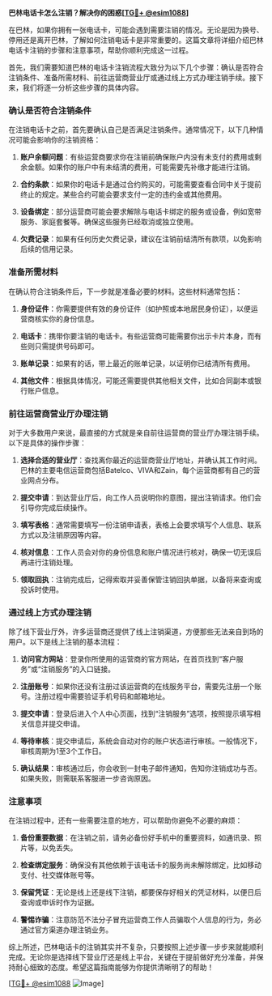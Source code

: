 **巴林电话卡怎么注销？解决你的困惑[[TG💪+ @esim1088](https://t.me/s/esim1088)]**

在巴林，如果你拥有一张电话卡，可能会遇到需要注销的情况。无论是因为换号、停用还是离开巴林，了解如何注销电话卡是非常重要的。这篇文章将详细介绍巴林电话卡注销的步骤和注意事项，帮助你顺利完成这一过程。

首先，我们需要知道巴林的电话卡注销流程大致分为以下几个步骤：确认是否符合注销条件、准备所需材料、前往运营商营业厅或通过线上方式办理注销手续。接下来，我们将逐一分析这些步骤的具体内容。

### 确认是否符合注销条件

在注销电话卡之前，首先要确认自己是否满足注销条件。通常情况下，以下几种情况可能会影响你的注销资格：

1. **账户余额问题**：有些运营商要求你在注销前确保账户内没有未支付的费用或剩余金额。如果你的账户中有未结清的费用，可能需要先补缴才能进行注销。
   
2. **合约条款**：如果你的电话卡是通过合约购买的，可能需要查看合同中关于提前终止的规定。某些合约可能会要求支付一定的违约金或其他费用。

3. **设备绑定**：部分运营商可能会要求解除与电话卡绑定的服务或设备，例如宽带服务、家庭套餐等。确保这些服务已经取消或独立使用。

4. **欠费记录**：如果有任何历史欠费记录，建议在注销前结清所有款项，以免影响后续的信用记录。

### 准备所需材料

在确认符合注销条件后，下一步就是准备必要的材料。这些材料通常包括：

1. **身份证件**：你需要提供有效的身份证件（如护照或本地居民身份证），以便运营商核实你的身份信息。
   
2. **电话卡**：携带你要注销的电话卡。有些运营商可能需要你出示卡片本身，而有些则只需提供号码即可。

3. **账单记录**：如果有的话，带上最近的账单记录，以证明你已结清所有费用。

4. **其他文件**：根据具体情况，可能还需要提供其他相关文件，比如合同副本或银行账户信息。

### 前往运营商营业厅办理注销

对于大多数用户来说，最直接的方式就是亲自前往运营商的营业厅办理注销手续。以下是具体的操作步骤：

1. **选择合适的营业厅**：查找离你最近的运营商营业厅地址，并确认其工作时间。巴林的主要电信运营商包括Batelco、VIVA和Zain，每个运营商都有自己的营业网点分布。

2. **提交申请**：到达营业厅后，向工作人员说明你的意图，提出注销请求。他们会引导你完成后续操作。

3. **填写表格**：通常需要填写一份注销申请表，表格上会要求填写个人信息、联系方式以及注销原因等内容。

4. **核对信息**：工作人员会对你的身份信息和账户情况进行核对，确保一切无误后再进行注销处理。

5. **领取回执**：注销完成后，记得索取并妥善保管注销回执单据，以备将来查询或投诉时使用。

### 通过线上方式办理注销

除了线下营业厅外，许多运营商还提供了线上注销渠道，方便那些无法亲自到场的用户。以下是线上注销的基本流程：

1. **访问官方网站**：登录你所使用的运营商的官方网站，在首页找到“客户服务”或“注销服务”的入口链接。

2. **注册账号**：如果你还没有注册过该运营商的在线服务平台，需要先注册一个账号。注册过程中需要验证手机号码和邮箱地址。

3. **提交申请**：登录后进入个人中心页面，找到“注销服务”选项，按照提示填写相关信息并提交申请。

4. **等待审核**：提交申请后，系统会自动对你的账户状态进行审核。一般情况下，审核周期为1至3个工作日。

5. **确认结果**：审核通过后，你会收到一封电子邮件通知，告知你注销成功与否。如果失败，则需联系客服进一步咨询原因。

### 注意事项

在注销过程中，还有一些需要注意的地方，可以帮助你避免不必要的麻烦：

1. **备份重要数据**：在注销之前，请务必备份好手机中的重要资料，如通讯录、照片等，以免丢失。

2. **检查绑定服务**：确保没有其他依赖于该电话卡的服务尚未解除绑定，比如移动支付、社交媒体账号等。

3. **保留凭证**：无论是线上还是线下注销，都要保存好相关的凭证材料，以便日后查询或申诉时作为证据。

4. **警惕诈骗**：注意防范不法分子冒充运营商工作人员骗取个人信息的行为，务必通过官方渠道办理注销业务。

综上所述，巴林电话卡的注销其实并不复杂，只要按照上述步骤一步步来就能顺利完成。无论你是选择线下营业厅还是线上平台，关键在于提前做好充分准备，并保持耐心细致的态度。希望这篇指南能够为你提供清晰明了的帮助！

[[TG💪+ @esim1088](https://t.me/s/esim1088) ![Image](https://i.postimg.cc/4NQfJmqS/Snipaste-2025-05-13-00-14-12.png)]